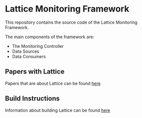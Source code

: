 # Lattice Monitoring Framework
This repository contains the source code of the Lattice Monitoring Framework.

The main components of the framework are:
- The Monitoring Controller
- Data Sources
- Data Consumers


## Papers with Lattice

Papers that are about Lattice can be found [here](docs/LatticePapers.md)


## Build Instructions

Information about building Lattice can be found [here](docs/Build.md)

